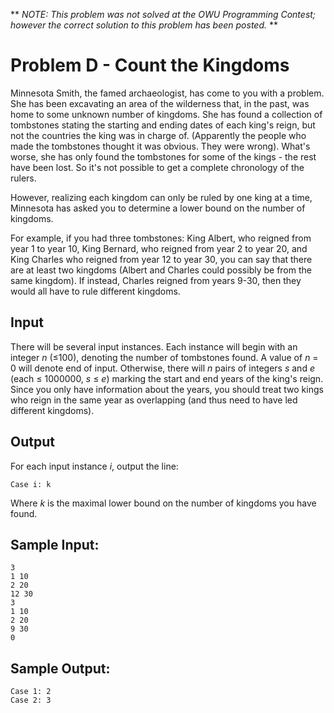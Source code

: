 ** *NOTE: This problem was not solved at the OWU Programming Contest; however the correct solution to this problem has been posted.* **

# Problem D - Count the Kingdoms
Minnesota Smith, the famed archaeologist, has come to you with a problem.  She has been excavating an area of the wilderness that, in the past, was home to some unknown number of kingdoms.  She has found a collection of tombstones stating the starting and ending dates of each king's reign, but not the countries the king was in charge of. (Apparently the people who made the tombstones thought it was obvious.  They were wrong).  What's worse, she has only found the tombstones for some of the kings - the rest have been lost.  So it's not possible to get a complete chronology of the rulers.

However, realizing each kingdom can only be ruled by one king at a time, Minnesota has asked you to determine a lower bound on the number of kingdoms.

For example, if you had three tombstones: King Albert, who reigned from year 1 to year 10, King Bernard, who reigned from year 2 to year 20, and King Charles who reigned from year 12 to year 30, you can say that there are at least two kingdoms (Albert and Charles could possibly be from the same kingdom).  If instead, Charles reigned from years 9-30, then they would all have to rule different kingdoms.

## Input
There will be several input instances.  Each instance will begin with an integer *n* (≤100), denoting the number of tombstones found.  A value of *n* = 0 will denote end of input.  Otherwise, there will *n* pairs of integers *s* and *e* (each ≤ 1000000, *s* ≤ *e*) marking the start and end years of the king's reign.  Since you only have information about the years, you should treat two kings who reign in the same year as overlapping (and thus need to have led different kingdoms).

## Output
For each input instance *i*, output the line:

```
Case i: k
```

Where *k* is the maximal lower bound on the number of kingdoms you have found.

## Sample Input:
```
3 
1 10
2 20
12 30
3 
1 10
2 20
9 30
0
```

## Sample Output:
```
Case 1: 2
Case 2: 3
```